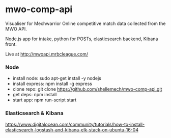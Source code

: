 # mwo-comp-api

Visualiser for Mechwarrior Online competitive match data collected from the MWO API.

Node.js app for intake, python for POSTs, elasticsearch backend, Kibana front.

Live at http://mwoapi.mrbcleague.com/

### Node

* install node: sudo apt-get install -y nodejs
* install express: npm install -g express
* clone repo: git clone https://github.com/shellemech/mwo-comp-api.git
* get deps: npm install
* start app: npm run-script start

### Elasticsearch & Kibana

https://www.digitalocean.com/community/tutorials/how-to-install-elasticsearch-logstash-and-kibana-elk-stack-on-ubuntu-16-04

